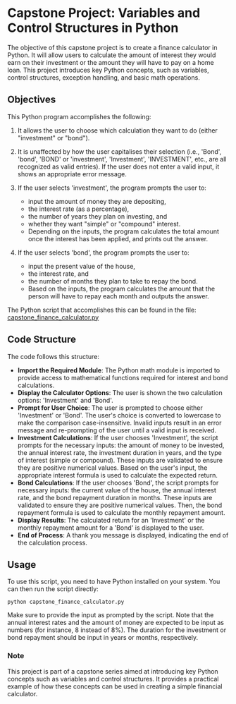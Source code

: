 # Capstone Project: Variables and Control Structures in Python

The objective of this capstone project is to create a finance calculator in Python. It will allow users to calculate the amount of interest they would earn on their investment or the amount they will have to pay on a home loan. This project introduces key Python concepts, such as variables, control structures, exception handling, and basic math operations.

## Objectives

This Python program accomplishes the following:

1. It allows the user to choose which calculation they want to do (either "investment" or "bond").

1. It is unaffected by how the user capitalises their selection (i.e., 'Bond', 'bond', 'BOND' or 'investment', 'Investment', 'INVESTMENT', etc., are all recognized as valid entries). If the user does not enter a valid input, it shows an appropriate error message.

1. If the user selects 'investment', the program prompts the user to: 
    - input the amount of money they are depositing, 
    - the interest rate (as a percentage), 
    - the number of years they plan on investing, and
    - whether they want "simple" or "compound" interest.
    - Depending on the inputs, the program calculates the total amount once the interest has been applied, and prints out the answer.

1. If the user selects 'bond', the program prompts the user to:
    - input the present value of the house, 
    - the interest rate, and
    - the number of months they plan to take to repay the bond.
    - Based on the inputs, the program calculates the amount that the person will have to repay each month and outputs the answer.

The Python script that accomplishes this can be found in the file: [capstone_finance_calculator.py](https://github.com/G-o-r-a-n/Capstone-Variables-Control-Structures/blob/main/capstone_finance_calculator.py)

## Code Structure

The code follows this structure:

- **Import the Required Module**: The Python math module is imported to provide access to mathematical functions required for interest and bond calculations.
- **Display the Calculator Options**: The user is shown the two calculation options: 'Investment' and 'Bond'.
- **Prompt for User Choice**: The user is prompted to choose either 'Investment' or 'Bond'. The user's choice is converted to lowercase to make the comparison case-insensitive. Invalid inputs result in an error message and re-prompting of the user until a valid input is received.
- **Investment Calculations**: If the user chooses 'Investment', the script prompts for the necessary inputs: the amount of money to be invested, the annual interest rate, the investment duration in years, and the type of interest (simple or compound). These inputs are validated to ensure they are positive numerical values. Based on the user's input, the appropriate interest formula is used to calculate the expected return.
- **Bond Calculations**: If the user chooses 'Bond', the script prompts for necessary inputs: the current value of the house, the annual interest rate, and the bond repayment duration in months. These inputs are validated to ensure they are positive numerical values. Then, the bond repayment formula is used to calculate the monthly repayment amount.
- **Display Results**: The calculated return for an 'Investment' or the monthly repayment amount for a 'Bond' is displayed to the user.
- **End of Process**: A thank you message is displayed, indicating the end of the calculation process.

## Usage

To use this script, you need to have Python installed on your system. You can then run the script directly:

```
python capstone_finance_calculator.py
```

Make sure to provide the input as prompted by the script. Note that the annual interest rates and the amount of money are expected to be input as numbers (for instance, 8 instead of 8%). The duration for the investment or bond repayment should be input in years or months, respectively.

### Note

This project is part of a capstone series aimed at introducing key Python concepts such as variables and control structures. It provides a practical example of how these concepts can be used in creating a simple financial calculator.